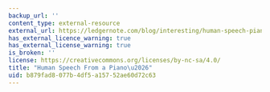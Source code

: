 ```yaml
---
backup_url: ''
content_type: external-resource
external_url: https://ledgernote.com/blog/interesting/human-speech-piano/
has_external_licence_warning: true
has_external_license_warning: true
is_broken: ''
license: https://creativecommons.org/licenses/by-nc-sa/4.0/
title: "Human Speech From a Piano\u2026"
uid: b879fad8-077b-4df5-a157-52ae60d72c63
---
```

